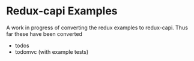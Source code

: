 # Redux-capi Examples

A work in progress of converting the redux examples to redux-capi.  Thus far these have been converted

* todos
* todomvc (with example tests)
